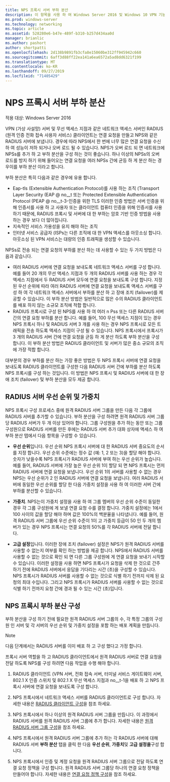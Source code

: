 ```yaml
---
title: NPS 프록시 서버 부하 분산
description: 이 항목을 사용 하 여 Windows Server 2016 및 Windows 10 VPN 기능에 대해 알아볼 수 있습니다.
ms.prod: windows-server
ms.technology: networking
ms.topic: article
ms.assetid: 528280e6-b47e-489f-b310-b257d434aa0d
manager: brianlic
ms.author: pashort
author: shortpatti
ms.openlocfilehash: 2d138b9891fb3cfa8e15060be312ff945942c660
ms.sourcegitcommit: 6aff3d88ff22ea141a6ea6572a5ad8dd6321f199
ms.translationtype: MT
ms.contentlocale: ko-KR
ms.lasthandoff: 09/27/2019
ms.locfileid: "71405429"
---
```

# <a name="nps-proxy-server-load-balancing"></a>NPS 프록시 서버 부하 분산

적용 대상: Windows Server 2016

VPN (가상 사설망) 서버 및 무선 액세스 지점과 같은 네트워크 액세스 서버인 RADIUS (원격 인증 전화 접속 사용자 서비스) 클라이언트는 연결 요청을 만들고 NPS와 같은 RADIUS 서버에 보냅니다. 경우에 따라 NPS에서 한 번에 너무 많은 연결 요청을 수신 하 여 성능이 저하 되거나 오버 로드 될 수 있습니다. NPS가 오버 로드 되 면 네트워크에 NPSs를 추가 하 고 부하 분산을 구성 하는 것이 좋습니다. 하나 이상의 NPSs의 오버 로드를 방지 하기 위해 들어오는 연결 요청을 여러 NPSs 간에 균등 하 게 분산 하는 경우이를 부하 분산 이라고 합니다.

부하 분산은 특히 다음과 같은 경우에 유용 합니다.

- Eap-tls (Extensible Authentication Protocol)를 사용 하는 조직 (Transport Layer Security \(EAP @ no__t 또는 Protected Extensible Authentication Protocol \(PEAP @ no__t-3-인증을 위한 TLS 이러한 인증 방법은 서버 인증을 위해 인증서를 사용 하 고 사용자 또는 클라이언트 컴퓨터 인증을 위해 인증서를 사용 하기 때문에, RADIUS 프록시 및 서버에 대 한 부하는 암호 기반 인증 방법을 사용 하는 경우 보다 더 많아집니다.
- 지속적인 서비스 가용성을 유지 해야 하는 조직
- 인터넷 서비스 공급자 \(ISPs는 다른 조직에 대 한 VPN 액세스를 아웃소싱 합니다. 아웃소싱 된 VPN 서비스는 대량의 인증 트래픽을 생성할 수 있습니다.

NPSs로 전송 되는 연결 요청의 부하를 분산 하는 데 사용할 수 있는 두 가지 방법은 다음과 같습니다.

- 여러 RADIUS 서버에 연결 요청을 보내도록 네트워크 액세스 서버를 구성 합니다. 예를 들어 20 개의 무선 액세스 지점과 두 개의 RADIUS 서버를 사용 하는 경우 각 액세스 지점에서 두 RADIUS 서버 모두에 연결 요청을 보내도록 구성 합니다. 지정 된 우선 순위에 따라 여러 RADIUS 서버에 연결 요청을 보내도록 액세스 서버를 구성 하 여 각 네트워크 액세스 서버에서 부하를 분산 하 고 장애 조치 (failover)를 제공할 수 있습니다. 이 부하 분산 방법은 일반적으로 많은 수의 RADIUS 클라이언트를 배포 하지 않는 소규모 조직에 적합 합니다.
- RADIUS 프록시로 구성 된 NPS를 사용 하 여 여러 n Pss 또는 다른 RADIUS 서버 간의 연결 요청 부하를 분산 합니다. 예를 들어, 100 무선 액세스 지점이 있는 경우 NPS 프록시 하나 및 RADIUS 서버 3 개를 사용 하는 경우 NPS 프록시로 모든 트래픽을 전송 하도록 액세스 지점이 구성 될 수 있습니다. NPS 프록시에서 프록시가 3 개의 RADIUS 서버 간에 연결 요청을 균등 하 게 분산 하도록 부하 분산을 구성 합니다. 이 부하 분산 방법은 RADIUS 클라이언트 및 서버가 많은 중소 규모의 조직에 가장 적합 합니다.

대부분의 경우 부하를 분산 하는 가장 좋은 방법은 두 NPS 프록시 서버에 연결 요청을 보내도록 RADIUS 클라이언트를 구성한 다음 RADIUS 서버 간에 부하를 분산 하도록 NPS 프록시를 구성 하는 것입니다. 이 방법은 NPS 프록시 및 RADIUS 서버에 대 한 장애 조치 (failover) 및 부하 분산을 모두 제공 합니다.

## <a name="radius-server-priority-and-weight"></a>RADIUS 서버 우선 순위 및 가중치

NPS 프록시 구성 프로세스 중에 원격 RADIUS 서버 그룹을 만든 다음 각 그룹에 RADIUS 서버를 추가할 수 있습니다. 부하 분산을 구성 하려면 원격 RADIUS 서버 그룹당 RADIUS 서버가 두 개 이상 있어야 합니다. 그룹 구성원을 추가 하는 동안 또는 그룹 구성원으로 RADIUS 서버를 만든 후에는 RADIUS 서버 추가 대화 상자에 액세스 하 여 부하 분산 탭에서 다음 항목을 구성할 수 있습니다.

- **우선 순위**입니다. 우선 순위 NPS 프록시 서버에 대 한 RADIUS 서버 중요도의 순서를 지정 합니다. 우선 순위 수준에는 정수 값 (예: 1, 2 또는 3)을 할당 해야 합니다. 숫자가 낮을수록 NPS 프록시가 RADIUS 서버에 부여 하는 우선 순위가 높습니다. 예를 들어, RADIUS 서버에 가장 높은 우선 순위 1이 할당 되 면 NPS 프록시는 먼저 RADIUS 서버에 연결 요청을 보냅니다. 우선 순위 1의 서버를 사용할 수 없는 경우 NPS는 우선 순위가 2 인 RADIUS 서버에 연결 요청을 보냅니다. 여러 RADIUS 서버에 동일한 우선 순위를 할당 한 다음 가중치 설정을 사용 하 여 이러한 서버 간에 부하를 분산할 수 있습니다.

- **가중치**. NPS는이 가중치 설정을 사용 하 여 그룹 멤버의 우선 순위 수준이 동일한 경우 각 그룹 구성원에 게 보낼 연결 요청 수를 결정 합니다. 가중치 설정에는 1에서 100 사이의 값을 할당 해야 하며 값은 100%의 백분율을 나타냅니다. 예를 들어, 원격 RADIUS 서버 그룹에 우선 순위 수준이 1이 고 가중치 등급이 50 인 두 개의 멤버가 있는 경우 NPS 프록시는 연결 요청의 50%를 각 RADIUS 서버에 전달 합니다.

- **고급 설정**입니다. 이러한 장애 조치 (failover) 설정은 NPS가 원격 RADIUS 서버를 사용할 수 없는지 여부를 확인 하는 방법을 제공 합니다. NPS에서 RADIUS 서버를 사용할 수 없는 것으로 확인 되 면 다른 그룹 구성원에 게 연결 요청을 보내기 시작할 수 있습니다. 이러한 설정을 사용 하면 NPS 프록시가 요청을 삭제 한 것으로 간주 하기 전에 RADIUS 서버에서 응답을 기다리는 시간 (초)을 구성할 수 있습니다. NPS 프록시가 RADIUS 서버를 사용할 수 없는 것으로 식별 하기 전까지 삭제 된 요청의 최대 수입니다. 그리고 NPS 프록시가 RADIUS 서버를 사용할 수 없는 것으로 식별 하기 전까지 요청 간에 경과 될 수 있는 시간 (초)입니다.

## <a name="configure-nps-proxy-load-balancing"></a>NPS 프록시 부하 분산 구성

부하 분산을 구성 하기 전에 필요한 원격 RADIUS 서버 그룹의 수, 각 특정 그룹의 구성원 인 서버 및 각 서버의 우선 순위 및 가중치 설정을 포함 하는 배포 계획을 만듭니다.

>[!NOTE]
>다음 단계에서는 RADIUS 서버를 이미 배포 하 고 구성 했다고 가정 합니다.

프록시 서버 역할을 하 고 RADIUS 클라이언트에서 원격 RADIUS 서버로 연결 요청을 전달 하도록 NPS를 구성 하려면 다음 작업을 수행 해야 합니다.

1. RADIUS 클라이언트 \(VPN 서버, 전화 접속 서버, 터미널 서비스 게이트웨이 서버, 802.1 X 인증 스위치 및 802.1 X 무선 액세스 지점과 no__t-1을 배포 하 고 NPS 프록시 서버에 연결 요청을 보내도록 구성 합니다.

2. NPS 프록시에서 네트워크 액세스 서버를 RADIUS 클라이언트로 구성 합니다. 자세한 내용은 [RADIUS 클라이언트 구성](https://docs.microsoft.com/windows-server/networking/technologies/nps/nps-radius-clients-configure)을 참조 하세요.

3. NPS 프록시에서 하나 이상의 원격 RADIUS 서버 그룹을 만듭니다. 이 과정에서 RADIUS 서버를 원격 RADIUS 서버 그룹에 추가 합니다. 자세한 내용은 [원격 RADIUS 서버 그룹 구성](https://docs.microsoft.com/windows-server/networking/technologies/nps/nps-crp-rrsg-configure)을 참조 하세요.

4. NPS 프록시에서 원격 RADIUS 서버 그룹에 추가 하는 각 RADIUS 서버에 대해 RADIUS 서버 **부하 분산** 탭을 클릭 한 다음 **우선 순위**, **가중치**및 **고급 설정을**구성 합니다.

5. NPS 프록시에서 인증 및 계정 요청을 원격 RADIUS 서버 그룹으로 전달 하도록 연결 요청 정책을 구성 합니다. 원격 RADIUS 서버 그룹당 하나의 연결 요청 정책을 만들어야 합니다. 자세한 내용은 [연결 요청 정책 구성](https://docs.microsoft.com/windows-server/networking/technologies/nps/nps-crp-configure)을 참조 하세요.


